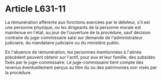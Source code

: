 # Article L631-11

La rémunération afférente aux fonctions exercées par le débiteur, s'il est une personne physique, ou les dirigeants de la personne morale est maintenue en l'état, au jour de l'ouverture de la procédure, sauf décision contraire du juge-commissaire saisi sur demande de l'administrateur judiciaire, du mandataire judiciaire ou du ministère public.

En l'absence de rémunération, les personnes mentionnées à l'alinéa précédent peuvent obtenir sur l'actif, pour eux et leur famille, des subsides fixés par le juge-commissaire. Le juge-commissaire tient compte des revenus éventuellement perçus au titre du ou des patrimoines non visés par la procédure.
